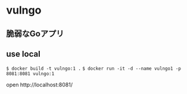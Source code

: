 # vulngo

## 脆弱なGoアプリ

## use local

`$ docker build -t vulngo:1 .`
`$ docker run -it -d --name vulngo1 -p 8081:8081 vulngo:1`

open http://localhost:8081/
